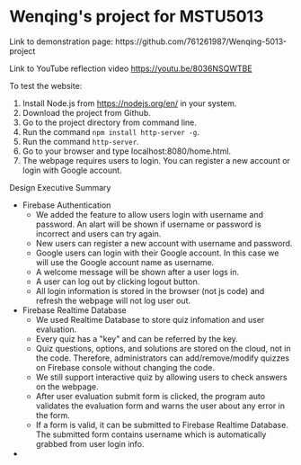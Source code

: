 <body id="contents">
 <h1>Wenqing's project for MSTU5013</h1>
Link to demonstration page: 
https://github.com/761261987/Wenqing-5013-project

Link to YouTube reflection video
https://youtu.be/8036NSQWTBE

To test the website:
  1. Install Node.js from https://nodejs.org/en/ in your system.
  2. Download the project from Github. 
  3. Go to the project directory from command line. 
  4. Run the command `npm install http-server -g`.
  5. Run the command `http-server`.
  6. Go to your browser and type localhost:8080/home.html.
  7. The webpage requires users to login. You can register a new account or login with Google account. 

Design Executive Summary
 - Firebase Authentication
   - We added the feature to allow users login with username and password. An alart will be shown if username or password is incorrect and users can try again. 
   - New users can register a new account with username and password. 
   - Google users can login with their Google account. In this case we will use the Google account name as username. 
   - A welcome message will be shown after a user logs in. 
   - A user can log out by clicking logout button. 
   - All login information is stored in the browser (not js code) and refresh the webpage will not log user out. 
 - Firebase Realtime Database
   - We used Realtime Database to store quiz infomation and user evaluation. 
   - Every quiz has a "key" and can be referred by the key. 
   - Quiz questions, options, and solutions are stored on the cloud, not in the code. Therefore, administrators can add/remove/modify quizzes on Firebase console without changing the code. 
   - We still support interactive quiz by allowing users to check answers on the webpage. 
   - After user evaluation submit form is clicked, the program auto validates the evaluation form and warns the user about any error in the form. 
   - If a form is valid, it can be submitted to Firebase Realtime Database. The submitted form contains username which is automatically grabbed from user login info. 
 - 

<body>
